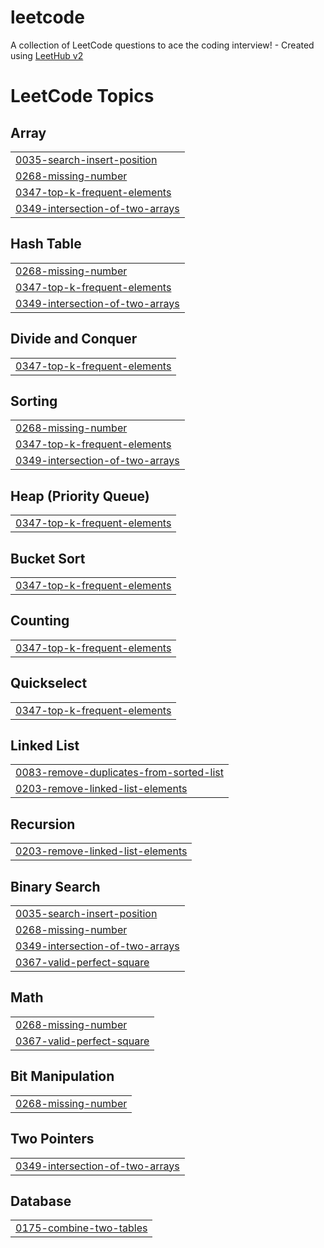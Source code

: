 # leetcode
A collection of LeetCode questions to ace the coding interview! - Created using [LeetHub v2](https://github.com/arunbhardwaj/LeetHub-2.0)

<!---LeetCode Topics Start-->
# LeetCode Topics
## Array
|  |
| ------- |
| [0035-search-insert-position](https://github.com/iamshilpirani/leetcode/tree/master/0035-search-insert-position) |
| [0268-missing-number](https://github.com/iamshilpirani/leetcode/tree/master/0268-missing-number) |
| [0347-top-k-frequent-elements](https://github.com/iamshilpirani/leetcode/tree/master/0347-top-k-frequent-elements) |
| [0349-intersection-of-two-arrays](https://github.com/iamshilpirani/leetcode/tree/master/0349-intersection-of-two-arrays) |
## Hash Table
|  |
| ------- |
| [0268-missing-number](https://github.com/iamshilpirani/leetcode/tree/master/0268-missing-number) |
| [0347-top-k-frequent-elements](https://github.com/iamshilpirani/leetcode/tree/master/0347-top-k-frequent-elements) |
| [0349-intersection-of-two-arrays](https://github.com/iamshilpirani/leetcode/tree/master/0349-intersection-of-two-arrays) |
## Divide and Conquer
|  |
| ------- |
| [0347-top-k-frequent-elements](https://github.com/iamshilpirani/leetcode/tree/master/0347-top-k-frequent-elements) |
## Sorting
|  |
| ------- |
| [0268-missing-number](https://github.com/iamshilpirani/leetcode/tree/master/0268-missing-number) |
| [0347-top-k-frequent-elements](https://github.com/iamshilpirani/leetcode/tree/master/0347-top-k-frequent-elements) |
| [0349-intersection-of-two-arrays](https://github.com/iamshilpirani/leetcode/tree/master/0349-intersection-of-two-arrays) |
## Heap (Priority Queue)
|  |
| ------- |
| [0347-top-k-frequent-elements](https://github.com/iamshilpirani/leetcode/tree/master/0347-top-k-frequent-elements) |
## Bucket Sort
|  |
| ------- |
| [0347-top-k-frequent-elements](https://github.com/iamshilpirani/leetcode/tree/master/0347-top-k-frequent-elements) |
## Counting
|  |
| ------- |
| [0347-top-k-frequent-elements](https://github.com/iamshilpirani/leetcode/tree/master/0347-top-k-frequent-elements) |
## Quickselect
|  |
| ------- |
| [0347-top-k-frequent-elements](https://github.com/iamshilpirani/leetcode/tree/master/0347-top-k-frequent-elements) |
## Linked List
|  |
| ------- |
| [0083-remove-duplicates-from-sorted-list](https://github.com/iamshilpirani/leetcode/tree/master/0083-remove-duplicates-from-sorted-list) |
| [0203-remove-linked-list-elements](https://github.com/iamshilpirani/leetcode/tree/master/0203-remove-linked-list-elements) |
## Recursion
|  |
| ------- |
| [0203-remove-linked-list-elements](https://github.com/iamshilpirani/leetcode/tree/master/0203-remove-linked-list-elements) |
## Binary Search
|  |
| ------- |
| [0035-search-insert-position](https://github.com/iamshilpirani/leetcode/tree/master/0035-search-insert-position) |
| [0268-missing-number](https://github.com/iamshilpirani/leetcode/tree/master/0268-missing-number) |
| [0349-intersection-of-two-arrays](https://github.com/iamshilpirani/leetcode/tree/master/0349-intersection-of-two-arrays) |
| [0367-valid-perfect-square](https://github.com/iamshilpirani/leetcode/tree/master/0367-valid-perfect-square) |
## Math
|  |
| ------- |
| [0268-missing-number](https://github.com/iamshilpirani/leetcode/tree/master/0268-missing-number) |
| [0367-valid-perfect-square](https://github.com/iamshilpirani/leetcode/tree/master/0367-valid-perfect-square) |
## Bit Manipulation
|  |
| ------- |
| [0268-missing-number](https://github.com/iamshilpirani/leetcode/tree/master/0268-missing-number) |
## Two Pointers
|  |
| ------- |
| [0349-intersection-of-two-arrays](https://github.com/iamshilpirani/leetcode/tree/master/0349-intersection-of-two-arrays) |
## Database
|  |
| ------- |
| [0175-combine-two-tables](https://github.com/iamshilpirani/leetcode/tree/master/0175-combine-two-tables) |
<!---LeetCode Topics End-->